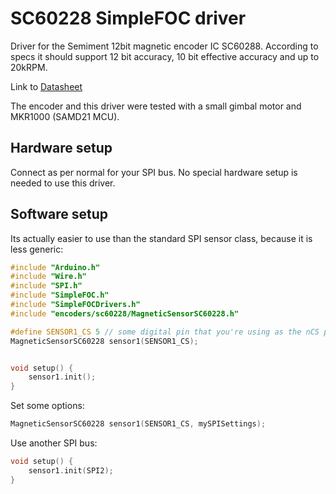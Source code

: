 # SC60228 SimpleFOC driver

Driver for the Semiment 12bit magnetic encoder IC SC60288. According to specs it should support 12 bit accuracy, 10 bit effective accuracy and up to 20kRPM.

Link to [Datasheet](https://semiment.com/wp-content/uploads/2021/04/SC60228_EN-VA1.0.pdf)

The encoder and this driver were tested with a small gimbal motor and MKR1000 (SAMD21 MCU).

## Hardware setup

Connect as per normal for your SPI bus. No special hardware setup is needed to use this driver.

## Software setup

Its actually easier to use than the standard SPI sensor class, because it is less generic:

```c++
#include "Arduino.h"
#include "Wire.h"
#include "SPI.h"
#include "SimpleFOC.h"
#include "SimpleFOCDrivers.h"
#include "encoders/sc60228/MagneticSensorSC60228.h"

#define SENSOR1_CS 5 // some digital pin that you're using as the nCS pin
MagneticSensorSC60228 sensor1(SENSOR1_CS);


void setup() {
    sensor1.init();
}
```

Set some options:

```c++
MagneticSensorSC60228 sensor1(SENSOR1_CS, mySPISettings);
```

Use another SPI bus:

```c++
void setup() {
    sensor1.init(SPI2);
}
```
